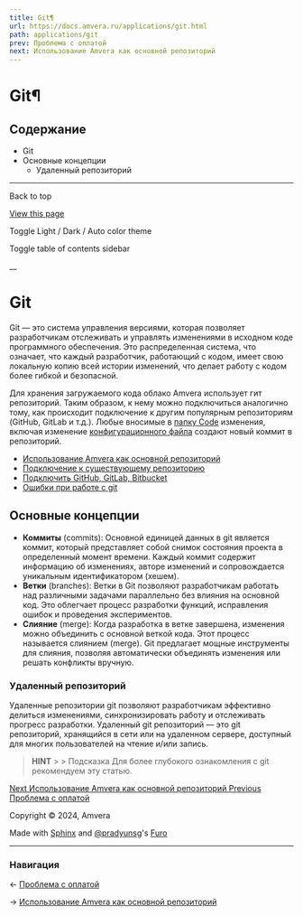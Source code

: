 ```yaml
---
title: Git¶
url: https://docs.amvera.ru/applications/git.html
path: applications/git
prev: Проблема с оплатой
next: Использование Amvera как основной репозиторий
---
```


# Git¶

## Содержание

- Git
- Основные концепции
  - Удаленный репозиторий

---

Back to top

[ View this page ](<../_sources/applications/git.rst.txt> "View this page")

Toggle Light / Dark / Auto color theme

Toggle table of contents sidebar

__

# Git

Git — это система управления версиями, которая позволяет разработчикам отслеживать и управлять изменениями в исходном коде программного обеспечения. Это распределенная система, что означает, что каждый разработчик, работающий с кодом, имеет свою локальную копию всей истории изменений, что делает работу с кодом более гибкой и безопасной.

Для хранения загружаемого кода облако Amvera использует гит репозиторий. Таким образом, к нему можно подключиться аналогично тому, как происходит подключение к другим популярным репозиториям (GitHub, GitLab и т.д.). Любые вносимые в [папку Code](<storage.html>) изменения, включая изменение [конфигурационного файла](<configuration/config-file.html>) создают новый коммит в репозиторий.
* [Использование Amvera как основной репозиторий](<git/main-origin.html>)
* [Подключение к существующему репозиторию](<git/secondary-origin.html>)
* [Подключить GitHub, GitLab, Bitbucket](<git/webhooks.html>)
* [Ошибки при работе с git](<git/freq-errors.html>)

## Основные концепции
* **Коммиты** (commits): Основной единицей данных в git является коммит, который представляет собой снимок состояния проекта в определенный момент времени. Каждый коммит содержит информацию об изменениях, авторе изменений и сопровождается уникальным идентификатором (хешем).
* **Ветки** (branches): Ветки в Git позволяют разработчикам работать над различными задачами параллельно без влияния на основной код. Это облегчает процесс разработки функций, исправления ошибок и проведения экспериментов.
* **Слияние** (merge): Когда разработка в ветке завершена, изменения можно объединить с основной веткой кода. Этот процесс называется слиянием (merge). Git предлагает мощные инструменты для слияния, позволяя автоматически объединять изменения или решать конфликты вручную.

### Удаленный репозиторий

Удаленные репозитории git позволяют разработчикам эффективно делиться изменениями, синхронизировать работу и отслеживать прогресс разработки. Удаленный git репозиторий — это git репозиторий, хранящийся в сети или на удаленном сервере, доступный для многих пользователей на чтение и/или запись.

> **HINT** > > Подсказка Для более глубокого ознакомления с git рекомендуем эту статью. 

[ Next Использование Amvera как основной репозиторий ](<git/main-origin.html>) [ Previous Проблема с оплатой ](<../general/FAQ/payments.html>)

Copyright © 2024, Amvera 

Made with [Sphinx](<https://www.sphinx-doc.org/>) and [@pradyunsg](<https://pradyunsg.me>)'s [Furo](<https://github.com/pradyunsg/furo>)


---

### Навигация

← [Проблема с оплатой](general/FAQ/payments.md)

→ [Использование Amvera как основной репозиторий](git/main-origin.md)
